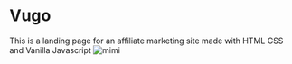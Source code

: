 # Vugo
This is a landing page for an affiliate marketing site made with HTML CSS and Vanilla Javascript
![mimi](https://user-images.githubusercontent.com/88636615/185178030-83ec0b42-779e-403d-8e9a-71c58b540995.png)
